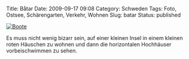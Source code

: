 Title: Båtar
Date: 2009-09-17 09:08
Category: Schweden
Tags: Foto, Ostsee, Schärengarten, Verkehr, Wohnen
Slug: batar
Status: published

[![Boote](/pic/storlitenbat_s.jpg "Boote")](/pic/storlitenbat_l.jpg)

Es muss nicht wenig bizarr sein, auf einer kleinen Insel in einem
kleinen roten Häuschen zu wohnen und dann die horizontalen Hochhäuser
vorbeischwimmen zu sehen.

